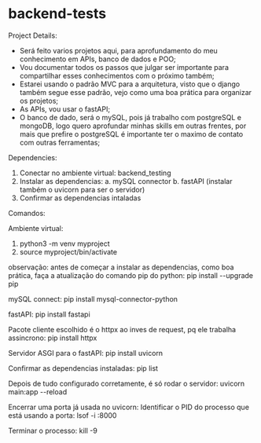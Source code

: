 # backend-tests

Project Details:

- Será feito varios projetos aqui, para aprofundamento do meu conhecimento em APIs, banco de dados e POO;
- Vou documentar todos os passos que julgar ser importante para compartilhar esses conhecimentos com o próximo também;
- Estarei usando o padrão MVC para a arquitetura, visto que o django também segue esse padrão, vejo como uma boa prática para organizar os projetos;
- As APIs, vou usar o fastAPI;
- O banco de dado, será o mySQL, pois já trabalho com postgreSQL e mongoDB, logo quero aprofundar minhas skills em outras frentes, por mais que prefire o postgreSQL é importante ter o maximo de contato com outras ferramentas;

Dependencies:

1. Conectar no ambiente virtual: backend_testing
2. Instalar as dependencias:
    a. mySQL connector
    b. fastAPI (instalar também o uvicorn para ser o servidor)
3. Confirmar as dependencias intaladas

Comandos:

Ambiente virtual:
1. python3 -m venv myproject
2. source myproject/bin/activate

observação: antes de começar a instalar as dependencias, como boa prática, faça a atualização do comando pip do python:
pip install --upgrade pip

mySQL connect:
pip install mysql-connector-python

fastAPI:
pip install fastapi

Pacote cliente escolhido é o httpx ao inves de request, pq ele trabalha assincrono:
pip install httpx

Servidor ASGI para o fastAPI:
pip install uvicorn

Confirmar as dependencias instaladas:
pip list

Depois de tudo configurado corretamente, é só rodar o servidor:
uvicorn main:app --reload

Encerrar uma porta já usada no uvicorn:
Identificar o PID do processo que está usando a porta:
lsof -i :8000 

Terminar o processo:
kill -9 <PID>
